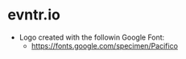 # evntr.io

* Logo created with the followin Google Font:
  * https://fonts.google.com/specimen/Pacifico
